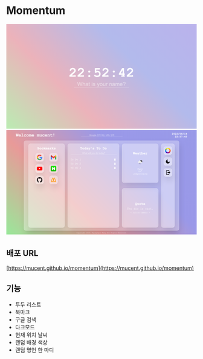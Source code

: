 # Momentum

![첫화면](img/first.png)
![메인화면](img/main.png)
## 배포 URL
[https://mucent.github.io/momentum](https://mucent.github.io/momentum)

## 기능
- 투두 리스트
- 북마크
- 구글 검색
- 다크모드
- 현재 위치 날씨
- 랜덤 배경 색상
- 랜덤 명언 한 마디